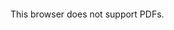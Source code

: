 <object data="images/Resume_jeroen.pdf" type="application/pdf" width="700px" height="700px">
    <embed src="images/Resume_jeroen.pdf">
        <p>This browser does not support PDFs.</p>
    </embed>
</object>
